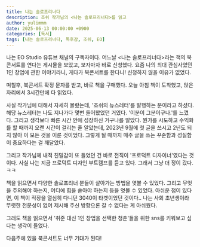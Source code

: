 ```yaml
---
title: 나는 솔로프리너다
description: 조쉬 작가님의 <나는 솔로프리너다>를 읽고
author: yulimmm
date: 2025-06-13 00:00:00 +0900
categories: [독서]
tags: [나는 솔로프리너다, 독후감, 조쉬, EO]
---
```


나는 EO Studio 유튜브 채널의 구독자이다. 어느날 <나는 솔로프리너다>라는 책의 북콘서트를 연다는 게시물을 보았고, 보자마자 바로 신청했다. 
요즘 나의 최대 관심사였던 1인 창업에 관한 이야기라니, 게다가 북콘서트를 한다니! 신청하지 않을 이유가 없었다.

며칠후, 북콘서트 확정 문자를 받고, 바로 책을 구매했다. 오늘 아침 책이 도착했고, 앉은 자리에서 3시간만에 다 읽었다. 

사실 작가님에 대해서 자세히 몰랐는데, '조쉬의 뉴스레터'를 발행하는 분이라고 하셨다. 해당 뉴스레터는 나도 지나가다 몇번 들어봤었던 거였다. 
'이분이 그분이구나.'를 느꼈다. 그리고 생각보다 빠른 시간 안에 성장하신 거구나를 알았다. 뭔가를 시도하고 수익화를 할 때까지 오랜 시간이 걸리는 줄 알았는데, 2023년 9월에 첫 글을 쓰시고 2년도 되지 않아 이 모든 것을 이룬 것이었다. 그렇게 될 때까지 매주 글을 쓰는 꾸준함과 성실함이 중요하다는 걸 깨달았다. 

그리고 작가님께 내적 친밀감이 또 들었던 건 바로 전직이 '프로덕트 디자이너'였다는 것이다. 사실 나는 지금 프로덕트 디자인 부트캠프를 듣고 있다. 그래서 그냥 더 정이 갔다. ㅋㅋ

책을 읽으면서 다양한 솔로프리너 분들이 살아가는 방법을 엿볼 수 있었다. 그리고 무엇을 주의해야 하는지, 어디에 힘을 쏟아야 하는지 등을 엿볼 수 있었다. 아쉬운 점이 있다면, 이 책이 직장을 열심히 다니던 3040이 타겟이었던 것이다.. 나는 사회 초년생이라 뚜렷한 전문성이 없어 제시해 주신 방향으론 갈 수 없다는 게 아쉬웠다. 

그래도 책을 읽으면서 '취준 대신 1인 창업을 선택한 청춘'들을 위한 sns를 키워보고 싶다는 생각이 들었다. 

다음주에 있을 북콘서트도 너무 기대가 된다!
